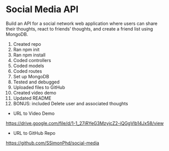 # Social Media API

Build an API for a social network web application where users can share their thoughts, react to friends’ thoughts, and create a friend list using MongoDB.

1. Created repo
1. Ran npm init
1. Ran npm install 
1. Coded controllers
1. Coded models
1. Coded routes
1. Set up MongoDB
1. Tested and debugged
1. Uploaded files to GitHub
1. Created video demo
1. Updated README
1. BONUS: included Delete user and associated thoughts

- URL to Video Demo

https://drive.google.com/file/d/1-1_27iRYeG3MzyjcZ2-iQGgVlb14Jx58/view

- URL to GitHub Repo

https://github.com/SSimonPhd/social-media 